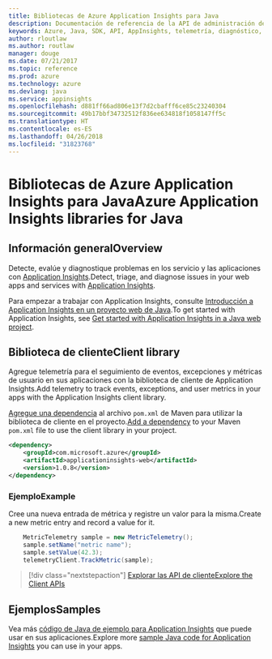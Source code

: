 ```yaml
---
title: Bibliotecas de Azure Application Insights para Java
description: Documentación de referencia de la API de administración de Java para Azure Appplication Insights
keywords: Azure, Java, SDK, API, AppInsights, telemetría, diagnóstico, seguimiento, registros, rendimiento
author: rloutlaw
ms.author: routlaw
manager: douge
ms.date: 07/21/2017
ms.topic: reference
ms.prod: azure
ms.technology: azure
ms.devlang: java
ms.service: appinsights
ms.openlocfilehash: d881ff66ad806e13f7d2cbafff6ce85c23240304
ms.sourcegitcommit: 49b17bbf34732512f836ee634818f1058147ff5c
ms.translationtype: HT
ms.contentlocale: es-ES
ms.lasthandoff: 04/26/2018
ms.locfileid: "31823768"
---
```

# <a name="azure-application-insights-libraries-for-java"></a><span data-ttu-id="8ab8b-104">Bibliotecas de Azure Application Insights para Java</span><span class="sxs-lookup"><span data-stu-id="8ab8b-104">Azure Application Insights libraries for Java</span></span>

## <a name="overview"></a><span data-ttu-id="8ab8b-105">Información general</span><span class="sxs-lookup"><span data-stu-id="8ab8b-105">Overview</span></span>

<span data-ttu-id="8ab8b-106">Detecte, evalúe y diagnostique problemas en los servicio y las aplicaciones con [Application Insights](/azure/application-insights/app-insights-overview).</span><span class="sxs-lookup"><span data-stu-id="8ab8b-106">Detect, triage, and diagnose issues in your web apps and services with [Application Insights](/azure/application-insights/app-insights-overview).</span></span>

<span data-ttu-id="8ab8b-107">Para empezar a trabajar con Application Insights, consulte [Introducción a Application Insights en un proyecto web de Java](/azure/application-insights/app-insights-java-get-started).</span><span class="sxs-lookup"><span data-stu-id="8ab8b-107">To get started with Application Insights, see [Get started with Application Insights in a Java web project](/azure/application-insights/app-insights-java-get-started).</span></span>

## <a name="client-library"></a><span data-ttu-id="8ab8b-108">Biblioteca de cliente</span><span class="sxs-lookup"><span data-stu-id="8ab8b-108">Client library</span></span>

<span data-ttu-id="8ab8b-109">Agregue telemetría para el seguimiento de eventos, excepciones y métricas de usuario en sus aplicaciones con la biblioteca de cliente de Application Insights.</span><span class="sxs-lookup"><span data-stu-id="8ab8b-109">Add telemetry to track events, exceptions, and user metrics in your apps with the Application Insights client library.</span></span>

<span data-ttu-id="8ab8b-110">[Agregue una dependencia](https://maven.apache.org/guides/getting-started/index.html#How_do_I_use_external_dependencies) al archivo `pom.xml` de Maven para utilizar la biblioteca de cliente en el proyecto.</span><span class="sxs-lookup"><span data-stu-id="8ab8b-110">[Add a dependency](https://maven.apache.org/guides/getting-started/index.html#How_do_I_use_external_dependencies) to your Maven `pom.xml` file to use the client library in your project.</span></span>

```XML
<dependency>
    <groupId>com.microsoft.azure</groupId>
    <artifactId>applicationinsights-web</artifactId>   
    <version>1.0.8</version>
</dependency>
```   

### <a name="example"></a><span data-ttu-id="8ab8b-111">Ejemplo</span><span class="sxs-lookup"><span data-stu-id="8ab8b-111">Example</span></span>

<span data-ttu-id="8ab8b-112">Cree una nueva entrada de métrica y registre un valor para la misma.</span><span class="sxs-lookup"><span data-stu-id="8ab8b-112">Create a new metric entry and record a value for it.</span></span>

```java
    MetricTelemetry sample = new MetricTelemetry();
    sample.setName("metric name");
    sample.setValue(42.3);
    telemetryClient.TrackMetric(sample);
```

> [!div class="nextstepaction"]
> [<span data-ttu-id="8ab8b-113">Explorar las API de cliente</span><span class="sxs-lookup"><span data-stu-id="8ab8b-113">Explore the Client APIs</span></span>](/java/api/overview/azure/appinsights/client)

## <a name="samples"></a><span data-ttu-id="8ab8b-114">Ejemplos</span><span class="sxs-lookup"><span data-stu-id="8ab8b-114">Samples</span></span>

<span data-ttu-id="8ab8b-115">Vea más [código de Java de ejemplo para Application Insights](https://azure.microsoft.com/en-us/resources/samples/?term=insights&platform=java) que puede usar en sus aplicaciones.</span><span class="sxs-lookup"><span data-stu-id="8ab8b-115">Explore more [sample Java code for Application Insights](https://azure.microsoft.com/en-us/resources/samples/?term=insights&platform=java) you can use in your apps.</span></span>
